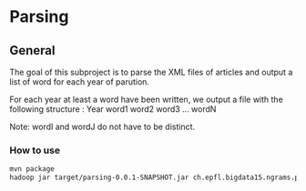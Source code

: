 # Parsing #


## General ##
The goal of this subproject is to parse the XML files of articles and output a list of word for each year of parution.

For each year at least a word have been written, we output a file with the following structure :
Year word1 word2 word3 ... wordN

Note: wordI and wordJ do not have to be distinct.

### How to use
```bash
mvn package
hadoop jar target/parsing-0.0.1-SNAPSHOT.jar ch.epfl.bigdata15.ngrams.parsing.ParseDriver <input dir> <output dir>
```
